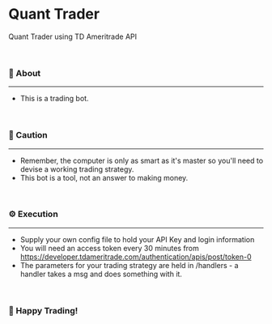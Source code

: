 # Quant Trader
Quant Trader using TD Ameritrade API

<br>

### 🤔 About
- - - - 
- This is a trading bot. 

<br>

### 🚧 Caution
- - - - 
- Remember, the computer is only as smart as it's master so you'll need to devise a working trading strategy. 
- This bot is a tool, not an answer to making money. 

<br>

### ⚙️ Execution
- - - -
- Supply your own config file to hold your API Key and login information
- You will need an access token every 30 minutes from https://developer.tdameritrade.com/authentication/apis/post/token-0
- The parameters for your trading strategy are held in /handlers - a handler takes a msg and does something with it.

<br>

### 🔧 Happy Trading!

